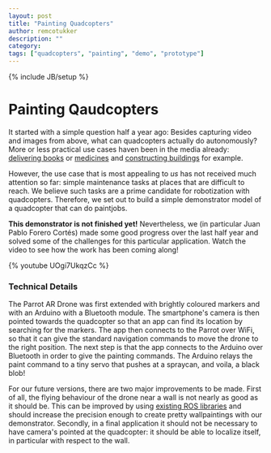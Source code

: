 ```yaml
---
layout: post
title: "Painting Quadcopters"
author: remcotukker
description: ""
category: 
tags: ["quadcopters", "painting", "demo", "prototype"]
---
```

{% include JB/setup %}

# Painting Qaudcopters

It started with a simple question half a year ago: Besides capturing video and images from above, what can quadcopters actually do autonomously? More or less practical use cases haven been in the media already: [delivering books](http://edition.cnn.com/2013/10/18/tech/innovation/zookal-will-deliver-textbooks-using-drones/) or [medicines](http://matternet.us/) and [constructing buildings](http://www.youtube.com/watch?v=W18Z3UnnS_0) for example.

However, the use case that is most appealing to _us_ has not received much attention so far: simple maintenance tasks at places that are difficult to reach. We believe such tasks are a prime candidate for robotization with quadcopters. Therefore, we set out to build a simple demonstrator model of a quadcopter that can do paintjobs. 

__This demonstrator is not finished yet!__ Nevertheless, we (in particular Juan Pablo Forero Cortés) made some good progress over the last half year and solved some of the challenges for this particular application. Watch the video to see how the work has been coming along!

{% youtube UOgi7UkqzCc %}

### Technical Details

The Parrot AR Drone was first extended with brightly coloured markers and with an Arduino with a Bluetooth module. The smartphone's camera is then pointed towards the quadcopter so that an app can find its location by searching for the markers. The app then connects to the Parrot over WiFi, so that it can give the standard navigation commands to move the drone to the right position. The next step is that the app connects to the Arduino over Bluetooth in order to give the painting commands. The Arduino relays the paint command to a tiny servo that pushes at a spraycan, and voila, a black blob!

For our future versions, there are two major improvements to be made. First of all, the flying behaviour of the drone near a wall is not nearly as good as it should be. This can be improved by using [existing ROS libraries](http://wiki.ros.org/tum_ardrone) and should increase the precision enough to create pretty wallpaintings with our demonstrator. Secondly, in a final application it should not be necessary to have camera's pointed at the quadcopter: it should be able to localize itself, in particular with respect to the wall. 


